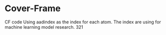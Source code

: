 # Cover-Frame
CF code
Using aadindex as the index for each atom.
The index are using for machine learning model research.
321
